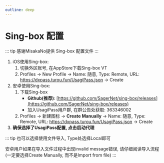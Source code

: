 ```yaml
---
outline: deep
---
```


# Sing-box 配置

::: tip
感谢MisakaNo提供 Sing-box 配置文件
:::

1. iOS使用Sing-box: 
    1. 切换外区账号, 在AppStore下载Sing-box VT
    2. Profiles -> New Profile -> Name: 随意, Type: Remote, URL: https://dxpass.turou.fun/UsagiPass.json -> Create
2. 安卓使用Sing-box: 
    1. 下载Sing-box
        - **Github(推荐)**: [https://github.com/SagerNet/sing-box/releases](https://github.com/SagerNet/sing-box/releases)
        - 加入UsagiPass用户群, 在群公告处获取: 363346002
    2. Profiles -> 新建图标 -> **Create Manually** -> Name: 随意, Type: Remote, URL: https://dxpass.turou.fun/UsagiPass.json -> Create
3. **确保选择了UsagiPass配置, 点击启动代理**

::: tip
也可以选择使用文件导入, Type处选择Local即可

安卓用户如果在导入文件过程中出现invalid message错误, 请仔细阅读导入流程(一定要选择Create Manually, 而不是Import from file)
:::